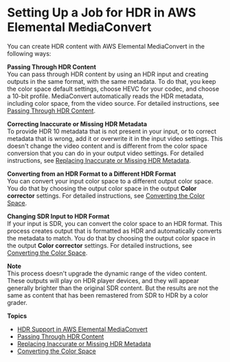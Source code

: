 # Setting Up a Job for HDR in AWS Elemental MediaConvert<a name="hdr"></a>

You can create HDR content with AWS Elemental MediaConvert in the following ways:

**Passing Through HDR Content**  
You can pass through HDR content by using an HDR input and creating outputs in the same format, with the same metadata\. To do that, you keep the color space default settings, choose HEVC for your codec, and choose a 10\-bit profile\. MediaConvert automatically reads the HDR metadata, including color space, from the video source\. For detailed instructions, see [Passing Through HDR Content](passing-through-hdr-content.md)\.

**Correcting Inaccurate or Missing HDR Metadata**  
To provide HDR 10 metadata that is not present in your input, or to correct metadata that is wrong, add it or overwrite it in the input video settings\. This doesn't change the video content and is different from the color space conversion that you can do in your output video settings\. For detailed instructions, see [Replacing Inaccurate or Missing HDR Metadata](replacing-inaccurate-or-missing-hdr-metadata.md)\.

**Converting from an HDR Format to a Different HDR Format**  
You can convert your input color space to a different output color space\. You do that by choosing the output color space in the output **Color corrector** settings\. For detailed instructions, see [Converting the Color Space](converting-the-color-space.md)\.

**Changing SDR Input to HDR Format**  
If your input is SDR, you can convert the color space to an HDR format\. This process creates output that is formatted as HDR and automatically converts the metadata to match\. You do that by choosing the output color space in the output **Color corrector** settings\. For detailed instructions, see [Converting the Color Space](converting-the-color-space.md)\.

**Note**  
This process doesn't upgrade the dynamic range of the video content\. These outputs will play on HDR player devices, and they will appear generally brighter than the original SDR content\. But the results are not the same as content that has been remastered from SDR to HDR by a color grader\.

**Topics**
+ [HDR Support in AWS Elemental MediaConvert](hdr-support.md)
+ [Passing Through HDR Content](passing-through-hdr-content.md)
+ [Replacing Inaccurate or Missing HDR Metadata](replacing-inaccurate-or-missing-hdr-metadata.md)
+ [Converting the Color Space](converting-the-color-space.md)
